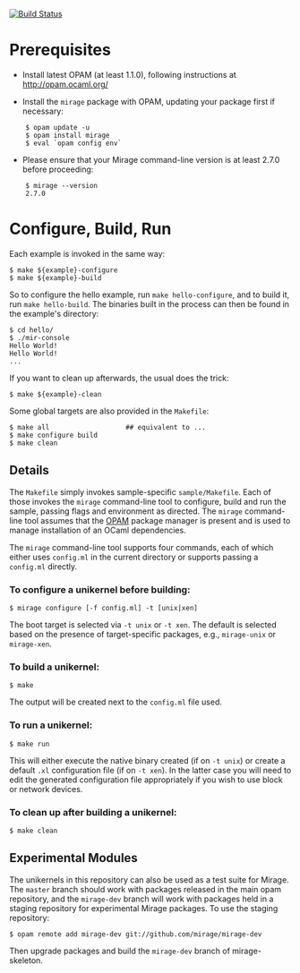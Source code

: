 [![Build Status](https://travis-ci.org/mirage/mirage-skeleton.png?branch=master)](https://travis-ci.org/mirage/mirage-skeleton)

Prerequisites
=============

- Install latest OPAM (at least 1.1.0), following instructions at
<http://opam.ocaml.org/>

- Install the `mirage` package with OPAM, updating your package first if
necessary:

```
    $ opam update -u
    $ opam install mirage
    $ eval `opam config env`
```

- Please ensure that your Mirage command-line version is at least 2.7.0 before
proceeding:

```
    $ mirage --version
    2.7.0
```

Configure, Build, Run
=====================

Each example is invoked in the same way:

    $ make ${example}-configure
    $ make ${example}-build

So to configure the hello example, run `make hello-configure`, and to build it, run `make hello-build`.
The binaries built in the process can then be found in the example's directory:

    $ cd hello/
    $ ./mir-console
    Hello World!
    Hello World!
    ...

If you want to clean up afterwards, the usual does the trick:

    $ make ${example}-clean

Some global targets are also provided in the `Makefile`:

    $ make all                   ## equivalent to ...
    $ make configure build
    $ make clean

Details
-------

The `Makefile` simply invokes sample-specific `sample/Makefile`. Each of those
invokes the `mirage` command-line tool to configure, build and run the sample,
passing flags and environment as directed. The `mirage` command-line tool
assumes that the [OPAM](http://opam.ocaml.org/) package manager is present and
is used to manage installation of an OCaml dependencies.

The `mirage` command-line tool supports four commands, each of which either
uses `config.ml` in the current directory or supports passing a `config.ml`
directly.

### To configure a unikernel before building:

    $ mirage configure [-f config.ml] -t [unix|xen]

The boot target is selected via `-t unix` or `-t xen`. The default is selected
based on the presence of target-specific packages, e.g., `mirage-unix` or
`mirage-xen`.

### To build a unikernel:

    $ make

The output will be created next to the `config.ml` file used.

### To run a unikernel:

    $ make run

This will either execute the native binary created (if on `-t unix`) or create
a default `.xl` configuration file (if on `-t xen`). In the latter case you
will need to edit the generated configuration file appropriately if you wish
to use block or network devices.

### To clean up after building a unikernel:

    $ make clean

Experimental Modules
--------------------

The unikernels in this repository can also be used as a test suite for Mirage.  The `master` branch should work with packages released in the main opam repository, and the `mirage-dev` branch will work with packages held in a staging repository for experimental Mirage packages.  To use the staging repository:

    $ opam remote add mirage-dev git://github.com/mirage/mirage-dev

Then upgrade packages and build the `mirage-dev` branch of mirage-skeleton.
